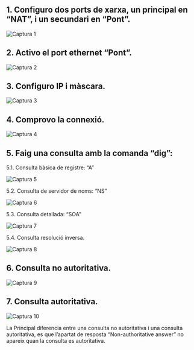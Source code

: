 ## 1. Configuro dos ports de xarxa, un principal en “NAT”, i un secundari en “Pont”.
![Captura 1](img/1.png)


## 2. Activo el port ethernet “Pont”.
![Captura 2](img/2.png)


## 3. Configuro IP i màscara.
![Captura 3](img/10.png)


## 4. Comprovo la connexió.
![Captura 4](img/9.png)


## 5. Faig una consulta amb la comanda “dig”:

5.1. Consulta bàsica de registre: “A”

![Captura 5](img/3.png)


5.2. Consulta de servidor de noms: “NS”

![Captura 6](img/4.png)


5.3. Consulta detallada: “SOA”

![Captura 7](img/5.png)


5.4. Consulta resolució inversa.

![Captura 8](img/6.png)


## 6. Consulta no autoritativa.
![Captura 9](img/7.png)


## 7. Consulta autoritativa.
![Captura 10](img/8.png)

La Principal diferencia entre una consulta no autoritativa i una consulta autoritativa, es que l’apartat de resposta “Non-authoritative answer” no apareix quan la consulta es autoritativa.
